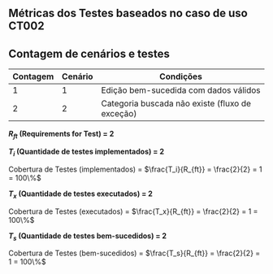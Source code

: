 ## Métricas dos Testes baseados no caso de uso CT002

## Contagem de cenários e testes

| Contagem | Cenário | Condições |
|----------|---------|-----------|
| 1        | 1       | Edição bem-sucedida com dados válidos |
| 2        | 2       | Categoria buscada não existe (fluxo de exceção) |

**$R_{ft}$ (Requirements for Test) = 2**

**$T_{i}$ (Quantidade de testes implementados) = 2**

Cobertura de Testes (implementados) = $\frac{T_i}{R_{ft}} = \frac{2}{2} = 1 = 100\%$

**$T_{x}$ (Quantidade de testes executados) = 2**

Cobertura de Testes (executados) = $\frac{T_x}{R_{ft}} = \frac{2}{2} = 1 = 100\%$

**$T_{s}$ (Quantidade de testes bem-sucedidos) = 2**

Cobertura de Testes (bem-sucedidos) = $\frac{T_s}{R_{ft}} = \frac{2}{2} = 1 = 100\%$
